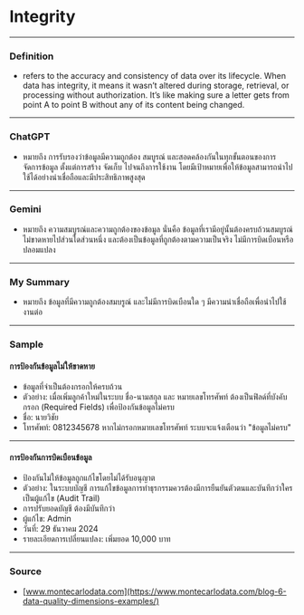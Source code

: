 # Integrity
---
### Definition
* refers to the accuracy and consistency of data over its lifecycle. When data has integrity, it means it wasn’t altered during storage, retrieval, or processing without authorization. It’s like making sure a letter gets from point A to point B without any of its content being changed.
---
### ChatGPT
* หมายถึง การรับรองว่าข้อมูลมีความถูกต้อง สมบูรณ์ และสอดคล้องกันในทุกขั้นตอนของการจัดการข้อมูล ตั้งแต่การสร้าง จัดเก็บ ไปจนถึงการใช้งาน โดยมีเป้าหมายเพื่อให้ข้อมูลสามารถนำไปใช้ได้อย่างน่าเชื่อถือและมีประสิทธิภาพสูงสุด
---
### Gemini
* หมายถึง ความสมบูรณ์และความถูกต้องของข้อมูล นั่นคือ ข้อมูลที่เรามีอยู่นั้นต้องครบถ้วนสมบูรณ์ ไม่ขาดหายไปส่วนใดส่วนหนึ่ง และต้องเป็นข้อมูลที่ถูกต้องตามความเป็นจริง ไม่มีการบิดเบือนหรือปลอมแปลง
---
### My Summary
* หมายถึง ข้อมูลที่มีความถูกต้องสมบรูณ์ และไม่มีการบิดเบือนใด ๆ มีความน่าเชื่อถือเพื่อนำไปใช้งานต่อ
---
### Sample
#### การป้องกันข้อมูลไม่ให้ขาดหาย
* ข้อมูลที่จำเป็นต้องกรอกให้ครบถ้วน
* ตัวอย่าง:
เมื่อเพิ่มลูกค้าใหม่ในระบบ ชื่อ-นามสกุล และ หมายเลขโทรศัพท์ ต้องเป็นฟิลด์ที่บังคับกรอก (Required Fields) เพื่อป้องกันข้อมูลไม่ครบ
* ชื่อ: นายวิชัย
* โทรศัพท์: 0812345678
หากไม่กรอกหมายเลขโทรศัพท์ ระบบจะแจ้งเตือนว่า "ข้อมูลไม่ครบ"
---
#### การป้องกันการบิดเบือนข้อมูล
* ป้องกันไม่ให้ข้อมูลถูกแก้ไขโดยไม่ได้รับอนุญาต
* ตัวอย่าง:
ในระบบบัญชี การแก้ไขข้อมูลการทำธุรกรรมควรต้องมีการยืนยันตัวตนและบันทึกว่าใครเป็นผู้แก้ไข (Audit Trail)
* การปรับยอดบัญชี ต้องมีบันทึกว่า
* ผู้แก้ไข: Admin
* วันที่: 29 ธันวาคม 2024
* รายละเอียดการเปลี่ยนแปลง: เพิ่มยอด 10,000 บาท
---
### Source
* [www.montecarlodata.com](https://www.montecarlodata.com/blog-6-data-quality-dimensions-examples/)
